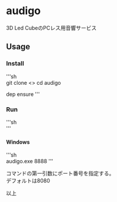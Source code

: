 # audigo
3D Led CubeのPCレス用音響サービス  

## Usage
### Install
'''sh  
git clone <<audigo url>>
cd audigo

dep ensure
'''  

### Run
'''sh  
'''  

#### Windows
'''sh  
audigo.exe 8888
'''  

コマンドの第一引数にポート番号を指定する。  
デフォルトは8080  


以上  